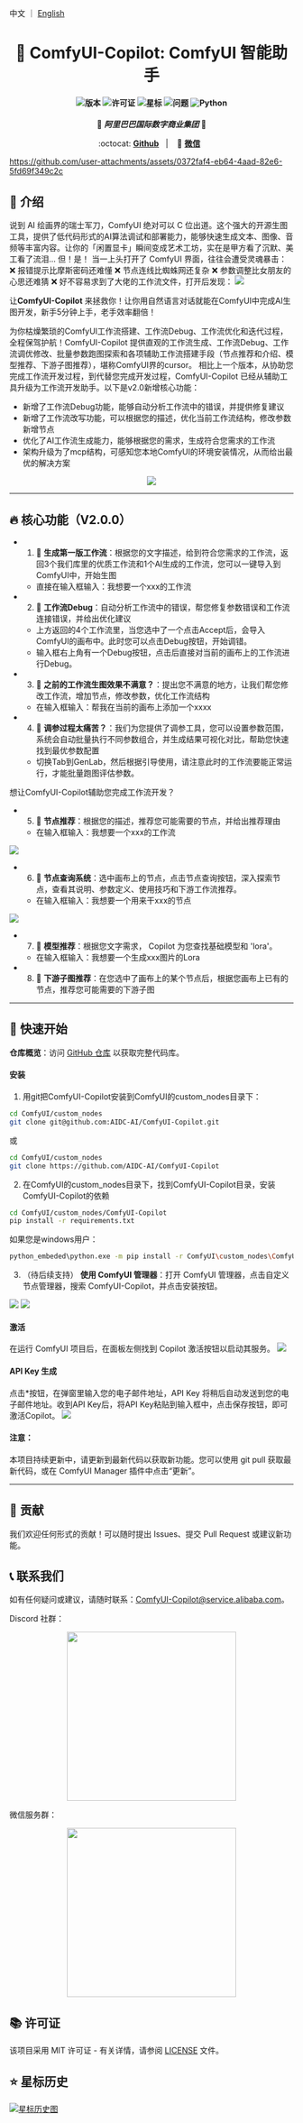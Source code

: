 中文 ｜ [English](./README.md)

<div align="center">

# 🎯 ComfyUI-Copilot: ComfyUI 智能助手

<h4 align="center">

<div align="center">
<img src="https://img.shields.io/badge/Version-1.0.0-blue.svg" alt="版本"> 
<img src="https://img.shields.io/badge/License-MIT-green.svg" alt="许可证">
<img src="https://img.shields.io/github/stars/AIDC-AI/ComfyUI-Copilot?color=yellow" alt="星标">
<img src="https://img.shields.io/github/issues/AIDC-AI/ComfyUI-Copilot?color=red" alt="问题">
<img src="https://img.shields.io/badge/python-3.10%2B-purple.svg" alt="Python">

</h4>

👾 _**阿里巴巴国际数字商业集团**_ 👾

<p align="center">
          :octocat: <a href="https://github.com/AIDC-AI/ComfyUI-Copilot"><b>Github</b></a>&nbsp&nbsp | &nbsp&nbsp 💬 <a href="https://github.com/AIDC-AI/ComfyUI-Copilot/blob/main/assets/qrcode.png"><b>微信</b></a>&nbsp&nbsp
</p>

</div>

https://github.com/user-attachments/assets/0372faf4-eb64-4aad-82e6-5fd69f349c2c

## 🌟 介绍

说到 AI 绘画界的瑞士军刀，ComfyUI 绝对可以 C 位出道。这个强大的开源生图工具，提供了低代码形式的AI算法调试和部署能力，能够快速生成文本、图像、音频等丰富内容。让你的「闲置显卡」瞬间变成艺术工坊，实在是甲方看了沉默、美工看了流泪...
但！是！
当一上头打开了 ComfyUI 界面，往往会遭受灵魂暴击：
❌ 报错提示比摩斯密码还难懂
❌ 节点连线比蜘蛛网还复杂
❌ 参数调整比女朋友的心思还难猜
❌ 好不容易求到了大佬的工作流文件，打开后发现：
<img src="assets/broken_workflow_funny.png">

让**ComfyUI-Copilot** 来拯救你！让你用自然语言对话就能在ComfyUI中完成AI生图开发，新手5分钟上手，老手效率翻倍！

为你枯燥繁琐的ComfyUI工作流搭建、工作流Debug、工作流优化和迭代过程，全程保驾护航！ComfyUI-Copilot 提供直观的工作流生成、工作流Debug、工作流调优修改、批量参数跑图探索和各项辅助工作流搭建手段（节点推荐和介绍、模型推荐、下游子图推荐），堪称ComfyUI界的cursor。
相比上一个版本，从协助您完成工作流开发过程，到代替您完成开发过程，ComfyUI-Copilot 已经从辅助工具升级为工作流开发助手。以下是v2.0新增核心功能：
* 新增了工作流Debug功能，能够自动分析工作流中的错误，并提供修复建议
* 新增了工作流改写功能，可以根据您的描述，优化当前工作流结构，修改参数新增节点
* 优化了AI工作流生成能力，能够根据您的需求，生成符合您需求的工作流
* 架构升级为了mcp结构，可感知您本地ComfyUI的环境安装情况，从而给出最优的解决方案

<div align="center">
<img src="assets/Framework.png"/>
</div>

---

## 🔥 核心功能（V2.0.0）

- 1. 💎 **生成第一版工作流**：根据您的文字描述，给到符合您需求的工作流，返回3个我们库里的优质工作流和1个AI生成的工作流，您可以一键导入到ComfyUI中，开始生图
  - 直接在输入框输入：我想要一个xxx的工作流
- 2. 💎 **工作流Debug**：自动分析工作流中的错误，帮您修复参数错误和工作流连接错误，并给出优化建议
  - 上方返回的4个工作流里，当您选中了一个点击Accept后，会导入ComfyUI的画布中。此时您可以点击Debug按钮，开始调错。
  - 输入框右上角有一个Debug按钮，点击后直接对当前的画布上的工作流进行Debug。
- 3. 💎 **之前的工作流生图效果不满意？**：提出您不满意的地方，让我们帮您修改工作流，增加节点，修改参数，优化工作流结构
  - 在输入框输入：帮我在当前的画布上添加一个xxxx
- 4. 💎 **调参过程太痛苦？**：我们为您提供了调参工具，您可以设置参数范围，系统会自动批量执行不同参数组合，并生成结果可视化对比，帮助您快速找到最优参数配置
  - 切换Tab到GenLab，然后根据引导使用，请注意此时的工作流要能正常运行，才能批量跑图评估参数。

想让ComfyUI-Copilot辅助您完成工作流开发？
- 5. 💎 **节点推荐**：根据您的描述，推荐您可能需要的节点，并给出推荐理由
  - 在输入框输入：我想要一个xxx的工作流
<img src="assets/comfycopilot_nodes_recommend.gif"/>

- 6. 💎 **节点查询系统**：选中画布上的节点，点击节点查询按钮，深入探索节点，查看其说明、参数定义、使用技巧和下游工作流推荐。
  - 在输入框输入：我想要一个用来干xxx的节点
<img src="assets/comfycopilot_nodes_search.gif"/>

- 7. 💎 **模型推荐**：根据您文字需求， Copilot 为您查找基础模型和 'lora'。
  - 在输入框输入：我想要一个生成xxx图片的Lora

- 8. 💎 **下游子图推荐**：在您选中了画布上的某个节点后，根据您画布上已有的节点，推荐您可能需要的下游子图

---

## 🚀 快速开始

**仓库概览**：访问 [GitHub 仓库](https://github.com/AIDC-AI/ComfyUI-Copilot) 以获取完整代码库。

#### 安装
  1. 用git把ComfyUI-Copilot安装到ComfyUI的custom_nodes目录下：

   ```bash
   cd ComfyUI/custom_nodes
   git clone git@github.com:AIDC-AI/ComfyUI-Copilot.git
   ```
   
   或
   
   ```bash
   cd ComfyUI/custom_nodes
   git clone https://github.com/AIDC-AI/ComfyUI-Copilot
   ```

  2. 在ComfyUI的custom_nodes目录下，找到ComfyUI-Copilot目录，安装ComfyUI-Copilot的依赖

   ```bash
   cd ComfyUI/custom_nodes/ComfyUI-Copilot
   pip install -r requirements.txt
   ```
   如果您是windows用户：

   ```bash
   python_embeded\python.exe -m pip install -r ComfyUI\custom_nodes\ComfyUI-Copilot\requirements.txt
   ```
   

  3. （待后续支持） **使用 ComfyUI 管理器**：打开 ComfyUI 管理器，点击自定义节点管理器，搜索 ComfyUI-Copilot，并点击安装按钮。
   <img src="assets/comfyui_manager.png"/>
   <img src="assets/comfyui_manager_install.png"/>

#### **激活**
在运行 ComfyUI 项目后，在面板左侧找到 Copilot 激活按钮以启动其服务。
<img src="assets/start.jpg"/>

#### **API Key 生成**
点击*按钮，在弹窗里输入您的电子邮件地址，API Key 将稍后自动发送到您的电子邮件地址。收到API Key后，将API Key粘贴到输入框中，点击保存按钮，即可激活Copilot。
<img src="assets/keygen.png"/>

#### **注意**：
本项目持续更新中，请更新到最新代码以获取新功能。您可以使用 git pull 获取最新代码，或在 ComfyUI Manager 插件中点击“更新”。

---

## 🤝 贡献

我们欢迎任何形式的贡献！可以随时提出 Issues、提交 Pull Request 或建议新功能。


## 📞 联系我们

如有任何疑问或建议，请随时联系：ComfyUI-Copilot@service.alibaba.com。

Discord 社群：
<div align="center">
<img src='assets/discordqrcode.png' width='300'>
</div>

微信服务群：
<div align="center">
<img src='https://github.com/AIDC-AI/ComfyUI-Copilot/blob/main/assets/qrcode.png' width='300'>
</div>

## 📚 许可证

该项目采用 MIT 许可证 - 有关详情，请参阅 [LICENSE](https://opensource.org/licenses/MIT) 文件。

## ⭐ 星标历史

[![星标历史图](https://api.star-history.com/svg?repos=AIDC-AI/ComfyUI-Copilot&type=Date)](https://star-history.com/#AIDC-AI/ComfyUI-Copilot&Date)
